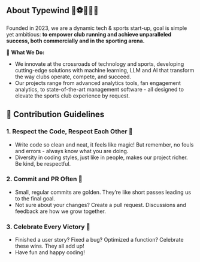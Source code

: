 ## About Typewind 🚀⚽🏀🏈🎾

Founded in 2023, we are a dynamic tech & sports start-up, goal is simple yet ambitious: **to empower club running and achieve unparalleled success, both commercially and in the sporting arena.**

🌟 **What We Do:**
   - We innovate at the crossroads of technology and sports, developing cutting-edge solutions with machine learning, LLM and AI that transform the way clubs operate, compete, and succeed.
   - Our projects range from advanced analytics tools, fan engagement analytics, to state-of-the-art management software - all designed to elevate the sports club experience by request.


## 🚀 Contribution Guidelines

### 1. **Respect the Code, Respect Each Other 🌈**
   - Write code so clean and neat, it feels like magic! But remember, no fouls and errors - always know what you are doing.
   - Diversity in coding styles, just like in people, makes our project richer. Be kind, be respectful.

### 2. **Commit and PR Often 🌟**
   - Small, regular commits are golden. They’re like short passes leading us to the final goal.
   - Not sure about your changes? Create a pull request. Discussions and feedback are how we grow together.

### 3. **Celebrate Every Victory 🎉**
   - Finished a user story? Fixed a bug? Optimized a function? Celebrate these wins. They all add up!
   - Have fun and happy coding!



<!--

**Here are some ideas to get you started:**

🙋‍♀️ A short introduction - what is your organization all about?
🌈 Contribution guidelines - how can the community get involved?
👩‍💻 Useful resources - where can the community find your docs? Is there anything else the community should know?
🍿 Fun facts - what does your team eat for breakfast?
🧙 Remember, you can do mighty things with the power of [Markdown](https://docs.github.com/github/writing-on-github/getting-started-with-writing-and-formatting-on-github/basic-writing-and-formatting-syntax)
-->
